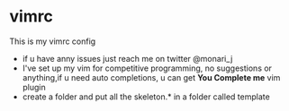 # vimrc
This is my vimrc config

- if u have anny issues just reach me on twitter @monari_j
- I've set up my vim for competitive programming, no suggestions or anything,if u need auto completions, u can get **You Complete me** vim plugin
- create a folder and put all the skeleton.* in a folder called template

